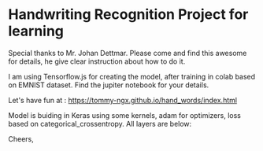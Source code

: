 # Handwriting Recognition Project for learning

Special thanks to Mr. Johan Dettmar. Please come and find this awesome for details, he give clear instruction about how to do it.

I am using Tensorflow.js for creating the model, after training in colab based on EMNIST dataset. Find the jupiter notebook for your details.

Let's have fun at : https://tommy-ngx.github.io/hand_words/index.html

Model is buiding in Keras using some kernels, adam for optimizers, loss based on categorical_crossentropy.
All layers are below:

[](https://raw.githubusercontent.com/Tommy-Ngx/hand_words/main/model/tommy-layers-EMNIST.png)


Cheers,
